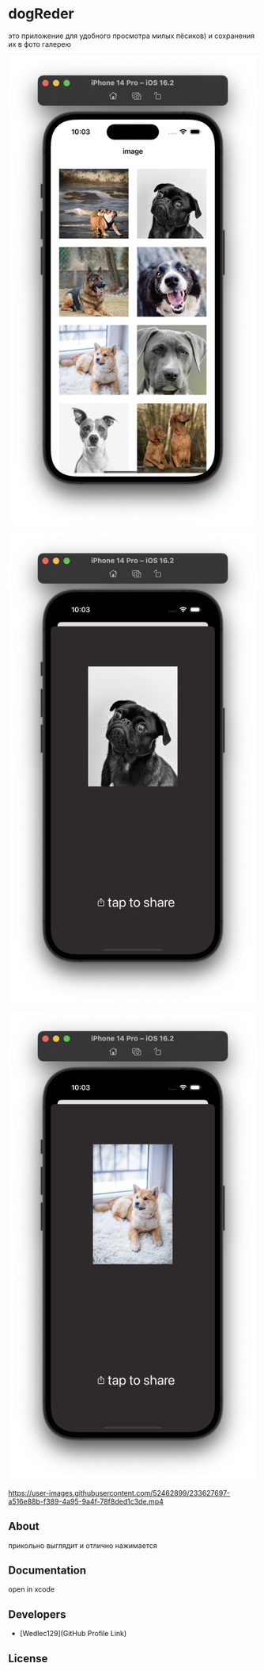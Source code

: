# dogReder

это приложение для удобного просмотра милых пёсиков)
и сохранения их в фото галерею



<p align="center">
      <img src="https://github.com/Wedlec129/dogReder/blob/main/1.png" width="726">
</p>
<p align="center">
      <img src="https://github.com/Wedlec129/dogReder/blob/main/2.png" width="726">
</p>
<p align="center">
      <img src="https://github.com/Wedlec129/dogReder/blob/main/3.png" width="726">
</p>

<p align="center">
     


https://user-images.githubusercontent.com/52462899/233627697-a516e88b-f389-4a95-9a4f-78f8ded1c3de.mp4

>
</p>













## About

прикольно выглядит и отлично нажимается

## Documentation

open in xcode 

## Developers

- [Wedlec129](GitHub Profile Link)

## License

